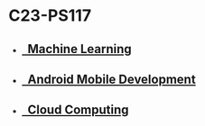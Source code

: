 # C23-PS117


- ## [&nbsp;&nbsp;Machine Learning](https://github.com/DwiBagiaSantosa/C23-PS117)
- ## [&nbsp;&nbsp;Android Mobile Development](https://github.com/DwiBagiaSantosa/C23-PS117)
- ## [&nbsp;&nbsp;Cloud Computing](https://github.com/DwiBagiaSantosa/C23-PS117)
